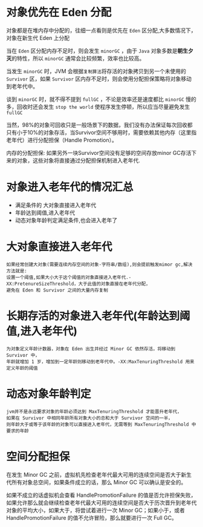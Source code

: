 # 对象优先在 Eden 分配

对象都是在堆内存中分配的，往细一点看则是优先在 `Eden` 区分配,大多数情况下，对象在新生代 Eden 上分配

当在 `Eden` 区分配内存不足时，则会发生 `minorGC` ，由于 `Java` 对象多数是**朝生夕灭**的特性，所以 `minorGC` 通常会比较频繁，效率也比较高。

当发生 `minorGC` 时，JVM 会根据`复制算法`将存活的对象拷贝到另一个未使用的 `Survivor` 区，如果 `Survivor` 区内存不足时，则会使用分配担保策略将对象移动到老年代中。

谈到 `minorGC` 时，就不得不提到 `fullGC` ，不论是效率还是速度都比 `minorGC` 慢的多，回收时还会发生 `stop the world` 使程序发生停顿，所以应当尽量避免发生 `fullGC` 

当然，98%的对象可回收只是一般场景下的数据，我们没有办法保证每次回收都只有小于10%的对象存活，当Survivor空间不够用时，需要依赖其他内存（这里指老年代）进行分配担保（Handle Promotion）。

内存的分配担保: 如果另外一块Survivor空间没有足够的空间存放minor GC存活下来的对象，这些对象将直接通过分配担保机制进入老年代.

# 对象进入老年代的情况汇总

- 满足条件的 大对象直接进入老年代
- 年龄达到阈值,进入老年代
- 动态对象年龄判定满足条件,也会进入老年了

# 大对象直接进入老年代

    如果经常创建大对象(需要连续内存空间的对象-字符串/数组),则会提前触发mimor gc,解决方法就是: 
    设置一个阈值,如果大小大于这个阈值的对象直接进入老年代.-XX:PretenureSizeThreshold，大于此值的对象直接在老年代分配，
    避免在 Eden 和 Survivor 之间的大量内存复制

# 长期存活的对象进入老年代(年龄达到阈值,进入老年代)

    为对象定义年龄计数器，对象在 Eden 出生并经过 Minor GC 依然存活，将移动到 Survivor 中，
    年龄就增加 1 岁，增加到一定年龄则移动到老年代中。-XX:MaxTenuringThreshold 用来定义年龄的阈值

# 动态对象年龄判定

    jvm并不是永远要求对象的年龄必须达到 MaxTenuringThreshold 才能晋升老年代，
    如果在 Survivor 中相同年龄所有对象大小的总和大于 Survivor 空间的一半，
    则年龄大于或等于该年龄的对象可以直接进入老年代，无需等到 MaxTenuringThreshold 中要求的年龄

# 空间分配担保

在发生 Minor GC 之前，虚拟机先检查老年代最大可用的连续空间是否大于新生代所有对象总空间，如果条件成立的话，那么 Minor GC 可以确认是安全的。

如果不成立的话虚拟机会查看 HandlePromotionFailure 的值是否允许担保失败，如果允许那么就会继续检查老年代最大可用的连续空间是否大于历次晋升到老年代对象的平均大小，如果大于，将尝试着进行一次 Minor GC；如果小于，或者 HandlePromotionFailure 的值不允许冒险，那么就要进行一次 Full GC。
